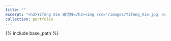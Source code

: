 ```yaml
---
title: ""
excerpt: "<h3>Yifeng Xie 谢谊锋</h3><img src='/images/Yifeng_Xie.jpg' width=150><br>B.S., Peking University<br>Research: Molecular Dynamics<br>"
collection: portfolio
---
```

{% include base_path %}